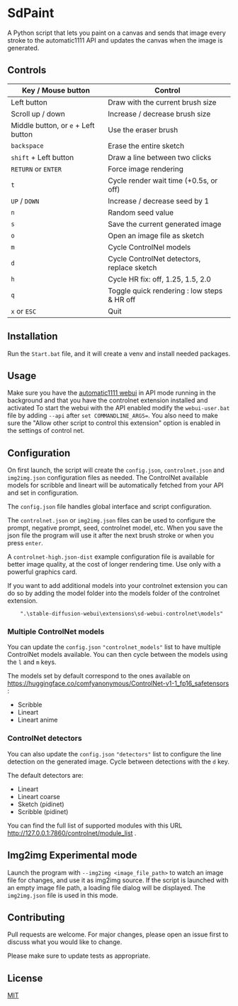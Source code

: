 # SdPaint
A Python script that lets you paint on a canvas and sends that image every stroke to the automatic1111 API and updates the canvas when the image is generated.

## Controls

| Key / Mouse button                  | Control                                     |
|-------------------------------------|---------------------------------------------|
| Left button                         | Draw with the current brush size            |
| Scroll up / down                    | Increase / decrease brush size              |
| Middle button, or `e` + Left button | Use the eraser brush                        |
| `backspace`                         | Erase the entire sketch                     |
| `shift` + Left button               | Draw a line between two clicks              |
| `RETURN` or `ENTER`                 | Force image rendering                       |
| `t`                                 | Cycle render wait time (+0.5s, or off)      |
| `UP` / `DOWN`                       | Increase / decrease seed by 1               |
| `n`                                 | Random seed value                           |
| `s`                                 | Save the current generated image            |
| `o`                                 | Open an image file as sketch                |
| `m`                                 | Cycle ControlNel models                     |
| `d`                                 | Cycle ControlNet detectors, replace sketch  |
| `h`                                 | Cycle HR fix: off, 1.25, 1.5, 2.0           |
| `q`                                 | Toggle quick rendering : low steps & HR off |
| `x` or `ESC`                        | Quit                                        |


## Installation

Run the `Start.bat` file, and it will create a venv and install needed packages.

## Usage

Make sure you have the [automatic1111 webui](https://github.com/AUTOMATIC1111/stable-diffusion-webui) in API mode running in the background and that you have the controlnet extension installed and activated
To start the webui with the API enabled modify the `webui-user.bat` file by adding `--api` after `set COMMANDLINE_ARGS=`.
You also need to make sure the "Allow other script to control this extension" option is enabled in the settings of control net.

## Configuration

On first launch, the script will create the `config.json`, `controlnet.json` and `img2img.json` configuration files as needed. The ControlNet
available models for scribble and lineart will be automatically fetched from your API and set in configuration.

The `config.json` file handles global interface and script configuration.

The `controlnet.json` or `img2img.json` files can be used to configure the prompt, negative prompt, seed, controlnet model, etc. 
When you save the json file the program will use it after the next brush stroke or when you press `enter`.

A `controlnet-high.json-dist` example configuration file is available for better image quality, at the cost of longer rendering time.
Use only with a powerful graphics card.

If you want to add additional models into your controlnet extension you can do so by adding the model folder into the models folder of the controlnet extension.
```
    ".\stable-diffusion-webui\extensions\sd-webui-controlnet\models"
```

### Multiple ControlNet models

You can update the `config.json` `"controlnet_models"` list to have multiple ControlNet models available. You can then cycle 
between the models using the `l` and `m` keys.

The models set by default correspond to the ones available on https://huggingface.co/comfyanonymous/ControlNet-v1-1_fp16_safetensors :
 - Scribble
 - Lineart
 - Lineart anime

### ControlNet detectors

You can also update the `config.json` `"detectors"` list to configure the line detection on the generated image. Cycle between detections
with the `d` key.

The default detectors are:
 - Lineart
 - Lineart coarse
 - Sketch (pidinet)
 - Scribble (pidinet)

You can find the full list of supported modules with this URL http://127.0.0.1:7860/controlnet/module_list .

## Img2img Experimental mode

Launch the program with `--img2img <image_file_path>` to watch an image file for changes, and use it as img2img source. If the script is launched
with an empty image file path, a loading file dialog will be displayed.
The `img2img.json` file is used in this mode.

## Contributing

Pull requests are welcome. For major changes, please open an issue first
to discuss what you would like to change.

Please make sure to update tests as appropriate.

## License

[MIT](https://choosealicense.com/licenses/mit/)